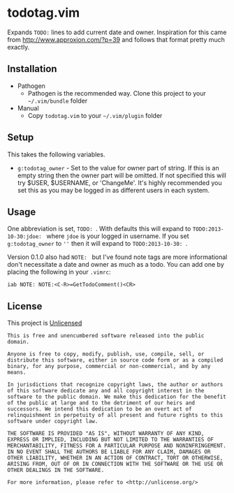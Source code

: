 # todotag.vim

Expands `TODO:` lines to add current date and owner. Inspiration for this came from <http://www.approxion.com/?p=39> and follows that format pretty much exactly.

## Installation

- Pathogen
    - Pathogen is the recommended way. Clone this project to your `~/.vim/bundle` folder
- Manual
    - Copy `todotag.vim` to your `~/.vim/plugin` folder

## Setup

This takes the following variables.

- `g:todotag_owner` - Set to the value for owner part of string. If this is an empty string then the owner part will be omitted. If not specified this will try $USER, $USERNAME, or 'ChangeMe'. It's highly recommended you set this as you may be logged in as different users in each system.

## Usage

One abbreviation is set, `TODO: `. With defaults this will expand to `TODO:2013-10-30:jdoe: ` where `jdoe` is your logged in username. If you set `g:todotag_owner` to `''` then it will expand to `TODO:2013-10-30: `.

Version 0.1.0 also had `NOTE: ` but I've found note tags are more informational don't necessitate a date and owner as much as a todo. You can add one by placing the following in your `.vimrc`:

```viml
iab NOTE: NOTE:<C-R>=GetTodoComment()<CR>
```

## License

This project is [Unlicensed](http://unlicense.org/)

    This is free and unencumbered software released into the public domain.

    Anyone is free to copy, modify, publish, use, compile, sell, or
    distribute this software, either in source code form or as a compiled
    binary, for any purpose, commercial or non-commercial, and by any
    means.

    In jurisdictions that recognize copyright laws, the author or authors
    of this software dedicate any and all copyright interest in the
    software to the public domain. We make this dedication for the benefit
    of the public at large and to the detriment of our heirs and
    successors. We intend this dedication to be an overt act of
    relinquishment in perpetuity of all present and future rights to this
    software under copyright law.

    THE SOFTWARE IS PROVIDED "AS IS", WITHOUT WARRANTY OF ANY KIND,
    EXPRESS OR IMPLIED, INCLUDING BUT NOT LIMITED TO THE WARRANTIES OF
    MERCHANTABILITY, FITNESS FOR A PARTICULAR PURPOSE AND NONINFRINGEMENT.
    IN NO EVENT SHALL THE AUTHORS BE LIABLE FOR ANY CLAIM, DAMAGES OR
    OTHER LIABILITY, WHETHER IN AN ACTION OF CONTRACT, TORT OR OTHERWISE,
    ARISING FROM, OUT OF OR IN CONNECTION WITH THE SOFTWARE OR THE USE OR
    OTHER DEALINGS IN THE SOFTWARE.

    For more information, please refer to <http://unlicense.org/>
